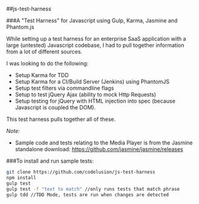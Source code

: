##js-test-harness

###A "Test Harness" for Javascript using Gulp, Karma, Jasmine and Phantom.js

While setting up a test harness for an enterprise SaaS application with a large (untested) Javascript codebase, I had to pull together
information from a lot of different sources. 

I was looking to do the following:
- Setup Karma for TDD
- Setup Karma for a CI/Build Server (Jenkins) using PhantomJS
- Setup test filters via commandline flags
- Setup to test jQuery Ajax (ability to mock Http Requests)
- Setup testing for jQuery with HTML injection into spec (because Javascript is coupled the DOM).

This test harness pulls together all of these.

*Note:* 
 - Sample code and tests relating to the Media Player is from the Jasmine standalone download: https://github.com/jasmine/jasmine/releases



###To install and run sample tests:

```bash
git clone https://github.com/codelusion/js-test-harness
npm install
gulp test
gulp test -f "text to match" //only runs tests that match phrase
gulp tdd //TDD Mode, tests are run when changes are detected

```


